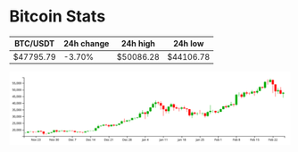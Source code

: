 # Bitcoin Stats

BTC/USDT|24h change|24h high|24h low|
|---|---|---|---|
|$47795.79|-3.70%|$50086.28|$44106.78|

<img src="./chart.svg">

